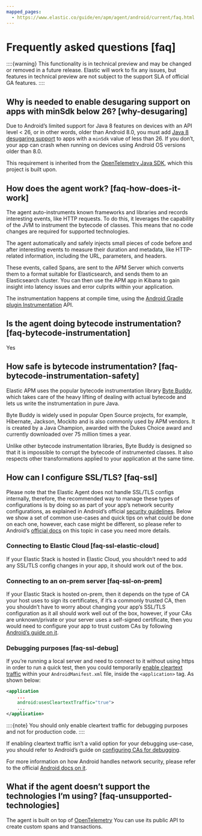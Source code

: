 ```yaml
---
mapped_pages:
  - https://www.elastic.co/guide/en/apm/agent/android/current/faq.html
---
```


# Frequently asked questions [faq]

::::{warning}
This functionality is in technical preview and may be changed or removed in a future release. Elastic will work to fix any issues, but features in technical preview are not subject to the support SLA of official GA features.
::::

## Why is needed to enable desugaring support on apps with minSdk below 26? [why-desugaring]

Due to Android’s limited support for Java 8 features on devices with an API level < 26, or in other words, older than Android 8.0, you must add [Java 8 desugaring support](https://developer.android.com/studio/write/java8-support#library-desugaring) to apps with a `minSdk` value of less than 26. If you don’t, your app can crash when running on devices using Android OS versions older than 8.0. 

This requirement is inherited from the [OpenTelemetry Java SDK](https://github.com/open-telemetry/opentelemetry-java/blob/main/VERSIONING.md#language-version-compatibility), which this project is built upon.

## How does the agent work? [faq-how-does-it-work]

The agent auto-instruments known frameworks and libraries and records interesting events, like HTTP requests. To do this, it leverages the capability of the JVM to instrument the bytecode of classes. This means that no code changes are required for supported technologies.

The agent automatically and safely injects small pieces of code before and after interesting events to measure their duration and metadata, like HTTP-related information, including the URL, parameters, and headers.

These events, called Spans, are sent to the APM Server which converts them to a format suitable for Elasticsearch, and sends them to an Elasticsearch cluster. You can then use the APM app in Kibana to gain insight into latency issues and error culprits within your application.

The instrumentation happens at compile time, using the [Android Gradle plugin Instrumentation](https://developer.android.com/reference/tools/gradle-api/7.2/com/android/build/api/variant/Instrumentation) API.


## Is the agent doing bytecode instrumentation? [faq-bytecode-instrumentation]

Yes


## How safe is bytecode instrumentation? [faq-bytecode-instrumentation-safety]

Elastic APM uses the popular bytecode instrumentation library [Byte Buddy](http://bytebuddy.net:), which takes care of the heavy lifting of dealing with actual bytecode and lets us write the instrumentation in pure Java.

Byte Buddy is widely used in popular Open Source projects, for example, Hibernate, Jackson, Mockito and is also commonly used by APM vendors. It is created by a Java Champion, awarded with the Dukes Choice award and currently downloaded over 75 million times a year.

Unlike other bytecode instrumentation libraries, Byte Buddy is designed so that it is impossible to corrupt the bytecode of instrumented classes. It also respects other transformations applied to your application at the same time.


## How can I configure SSL/TLS? [faq-ssl]

Please note that the Elastic Agent does not handle SSL/TLS configs internally, therefore, the recommended way to manage these types of configurations is by doing so as part of your app’s network security configurations, as explained in Android’s official [security guidelines](https://developer.android.com/privacy-and-security/security-ssl). Below we show a set of common use-cases and quick tips on what could be done on each one, however, each case might be different, so please refer to Android’s [official docs](https://developer.android.com/privacy-and-security/security-config) on this topic in case you need more details.


### Connecting to Elastic Cloud [faq-ssl-elastic-cloud]

If your Elastic Stack is hosted in Elastic Cloud, you shouldn’t need to add any SSL/TLS config changes in your app, it should work out of the box.


### Connecting to an on-prem server [faq-ssl-on-prem]

If your Elastic Stack is hosted on-prem, then it depends on the type of CA your host uses to sign its certificates, if it’s a commonly trusted CA, then you shouldn’t have to worry about changing your app’s SSL/TLS configuration as it all should work well out of the box, however, if your CAs are unknown/private or your server uses a self-signed certificate, then you would need to configure your app to trust custom CAs by following [Android’s guide on it](https://developer.android.com/privacy-and-security/security-config).


### Debugging purposes [faq-ssl-debug]

If you’re running a local server and need to connect to it without using https in order to run a quick test, then you could temporarily [enable cleartext traffic](https://developer.android.com/guide/topics/manifest/application-element#usesCleartextTraffic) within your `AndroidManifest.xml` file, inside the `<application>` tag. As shown below:

```xml
<application
    ...
    android:usesCleartextTraffic="true">
    ...
</application>
```

::::{note}
You should only enable cleartext traffic for debugging purposes and not for production code.
::::


If enabling cleartext traffic isn’t a valid option for your debugging use-case, you should refer to Android’s guide on [configuring CAs for debugging](https://developer.android.com/privacy-and-security/security-config#TrustingDebugCa).

For more information on how Android handles network security, please refer to the official [Android docs on it](https://developer.android.com/privacy-and-security/security-ssl).


## What if the agent doesn’t support the technologies I’m using? [faq-unsupported-technologies]

The agent is built on top of [OpenTelemetry](https://opentelemetry.io/docs/instrumentation/java/getting-started/) You can use its public API to create custom spans and transactions.

